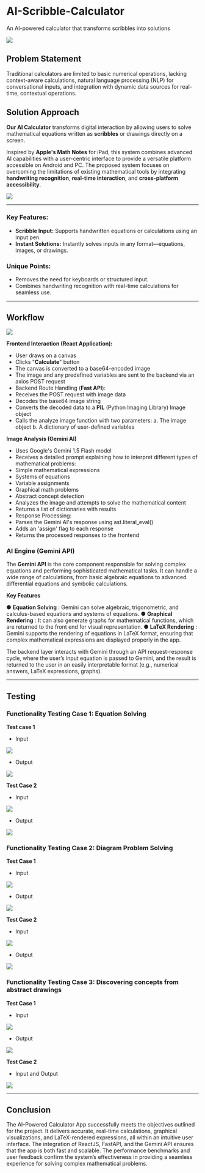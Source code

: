 # AI-Scribble-Calculator
An AI-powered calculator that transforms scribbles into solutions 

![](https://github.com/Amjt11/AI-Scribble-Calculator/blob/main/images/ipados_18_calc_1718086821202.jpg)

## Problem Statement
Traditional calculators are limited to basic numerical operations, lacking context-aware calculations, natural language processing (NLP) for conversational inputs, and integration with dynamic data sources for real-time, contextual operations.

## Solution Approach
**Our AI Calculator** transforms digital interaction by allowing users to solve mathematical equations written as **scribbles** or drawings directly on a screen. 

Inspired  by  **Apple's  Math  Notes**  for  iPad,  this  system  combines advanced  AI  capabilities  with  a  user-centric  interface  to  provide  a  versatile platform  accessible  on  Android  and  PC.  The  proposed  system  focuses on overcoming  the  limitations  of  existing  mathematical  tools  by  integrating **handwriting recognition**, **real-time interaction**, and **cross-platform accessibility**.

![](https://github.com/Amjt11/AI-Scribble-Calculator/blob/main/images/9.png)

---

### Key Features: 

- **Scribble Input:** Supports handwritten equations or calculations using an input pen.  
- **Instant Solutions:** Instantly solves inputs in any format—equations, images, or drawings.  

### Unique Points: 
- Removes the need for keyboards or structured input.  
- Combines handwriting recognition with real-time calculations for seamless use.

---

## Workflow

![](https://github.com/Amjt11/AI-Scribble-Calculator/blob/main/images/Workflow.png)

**Frontend Interaction (React Application):**

- User draws on a canvas
- Clicks "**Calculate**" button
- The canvas is converted to a base64-encoded image
- The image and any predefined variables are sent to the backend via an axios POST request
- Backend Route Handling (**Fast API**):
- Receives the POST request with image data
- Decodes the base64 image string
- Converts the decoded data to a **PIL** (Python Imaging Library) Image object
- Calls the analyze image function with two parameters: a. The image object b. A dictionary of user-defined variables


**Image Analysis (Gemini AI)**

- Uses Google's Gemini 1.5 Flash model
- Receives a detailed prompt explaining how to interpret different types of mathematical problems:
- Simple mathematical expressions
- Systems of equations
- Variable assignments
- Graphical math problems
- Abstract concept detection
- Analyzes the image and attempts to solve the mathematical content
- Returns a list of dictionaries with results
- Response Processing:
- Parses the Gemini AI's response using ast.literal_eval()
- Adds an 'assign' flag to each response
- Returns the processed responses to the frontend

### AI Engine (Gemini API)
The  **Gemini  API**  is  the  core  component  responsible  for  solving  complex 
equations  and  performing  sophisticated  mathematical  tasks.  It  can  handle  a 
wide  range  of  calculations,  from  basic  algebraic  equations  to  advanced 
differential equations and symbolic calculations.

**Key Features** 

●  **Equation  Solving** :  Gemini  can  solve  algebraic,  trigonometric, and 
calculus-based equations and systems of equations. 
●  **Graphical  Rendering** :  It  can  also  generate  graphs  for  mathematical 
functions, which are returned to the front end for visual representation. 
●  **LaTeX  Rendering** :  Gemini  supports  the  rendering  of  equations  in  LaTeX 
format,  ensuring  that  complex  mathematical  expressions  are  displayed 
properly in the app. 

The  backend  layer  interacts  with  Gemini  through  an  API  request-response 
cycle,  where  the  user’s  input  equation  is  passed  to  Gemini,  and  the  result  is 
returned  to  the  user  in  an  easily  interpretable  format  (e.g.,  numerical  answers, 
LaTeX expressions, graphs). 

---


## Testing

### Functionality Testing Case 1:  Equation  Solving
**Test case 1**

- Input

![](https://github.com/Amjt11/AI-Scribble-Calculator/blob/main/images/1.png)

- Output

![](https://github.com/Amjt11/AI-Scribble-Calculator/blob/main/images/2.png)


**Test Case 2**

- Input

![](https://github.com/Amjt11/AI-Scribble-Calculator/blob/main/images/3.png)

- Output

![](https://github.com/Amjt11/AI-Scribble-Calculator/blob/main/images/4.png)


### Functionality Testing Case 2:  Diagram Problem  Solving

**Test Case 1**

- Input

![](https://github.com/Amjt11/AI-Scribble-Calculator/blob/main/images/5.png)

- Output

![](https://github.com/Amjt11/AI-Scribble-Calculator/blob/main/images/6.png)

**Test Case 2**

- Input

![](https://github.com/Amjt11/AI-Scribble-Calculator/blob/main/images/7.png)

- Output

![](https://github.com/Amjt11/AI-Scribble-Calculator/blob/main/images/8.png)


 ### Functionality Testing Case 3: Discovering  concepts  from  abstract  drawings
 
**Test Case 1**

- Input

![](https://github.com/Amjt11/AI-Scribble-Calculator/blob/main/images/10.png)


- Output

![](https://github.com/Amjt11/AI-Scribble-Calculator/blob/main/images/11.png)


**Test Case 2**

- Input and Output

![](https://github.com/Amjt11/AI-Scribble-Calculator/blob/main/images/12.png)

---

## Conclusion
The  AI-Powered  Calculator  App  successfully  meets  the  objectives outlined  for  the  project.  It  delivers  accurate,  real-time  calculations,  graphical visualizations,  and  LaTeX-rendered  expressions,  all  within  an intuitive  user interface.  The  integration  of  ReactJS,  FastAPI,  and  the  Gemini  API  ensures that  the  app  is  both  fast  and  scalable.  The  performance  benchmarks  and  user feedback  confirm  the  system’s  effectiveness in  providing  a  seamless experience for solving complex mathematical problems.



